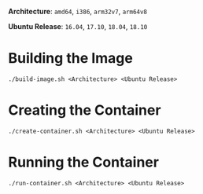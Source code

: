 **Architecture**: `amd64`, `i386`, `arm32v7`, `arm64v8`

**Ubuntu Release**: `16.04`, `17.10`, `18.04`, `18.10`

# Building the Image

```
./build-image.sh <Architecture> <Ubuntu Release>
```

# Creating the Container

```
./create-container.sh <Architecture> <Ubuntu Release>
```

# Running the Container

```
./run-container.sh <Architecture> <Ubuntu Release>
```
